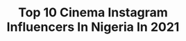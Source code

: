 ---
title: Top 10 Cinema Instagram Influencers In Nigeria In 2021
description: >-
  Find top cinema Instagram influencers in Nigeria in 2021. Most popular hashtags: #bellanaijaweddings #cinematography #love.
platform: Instagram
hits: 24
text_top: Discover the most popular Instagram accounts on inBeat.
text_bottom: Our platform has 24 Instagram influencers like this in Nigeria for you to collaborate.
profiles:
  - username: "iam_frush"
    fullname: >-
      Victor Giwa
    bio: >-
      SLaY PaPi😍 *Entertainer *Host/Compere *Youtuber *Actor*DronePilot *Cinematograher📽 @createdbyfrush *Enquires: @getworldwide_
    location: "Nigeria"
    followers: 54736
    engagement: 1196
    commentsToLikes: 0.052385
    id: ck134n413x83c0i19cglq9fjl
    verified: false
    hashtags: "#bts, #endsars, #endsarsmovement, #endsarz"
  - username: "kristofbrandl"
    fullname: >-
      Kristof Brandl
    bio: >-
      cinematographer, montréal
    location: "Nigeria"
    followers: 12132
    engagement: 527
    commentsToLikes: 0.023984
    id: ck5qcztsyt4yd0i11tqfy3886
    verified: false
    hashtags: ""
  - username: "mcefilms"
    fullname: >-
      Wilfred A. Samson 🇳🇬
    bio: >-
      • Media Concept ® • #CINEMATOGRAPHER™ • #Wedding • #Event • #Videographer • WhatsApp: +234 813 192 6017
    location: "Nigeria"
    followers: 2298
    engagement: 624
    commentsToLikes: 0.143361
    id: ckf5m9vkzsw470j236pfictu9
    verified: false
    hashtags: "#weddingfilm, #naijaweddingvideo, #afterparty, #naijawedding"
  - username: "nayaeffectz"
    fullname: >-
      NAYA
    bio: >-
      TRONIQ INC. / CINEMATOGRAPHER / DIRECTOR. Mgmt. @man_ent1 @iamgiovanni1 @bobby_yanky
    location: "Nigeria"
    followers: 30203
    engagement: 431
    commentsToLikes: 0.048973
    id: ck1383mwkecbf0i19ns8mzb3k
    verified: false
    hashtags: "#nayacreativestudios, #nayaeffectz, #yougofilmschool"
  - username: "kola_oye"
    fullname: >-
      KOLAOYE | CINEMATOGRAPHER
    bio: >-
      Cinematography/ Film Director 🇫🇷 Photographer 🥂 Director @kola_oye For bookings - 08100499841
    location: "Nigeria"
    followers: 2760
    engagement: 803
    commentsToLikes: 0.179068
    id: ck5hq711nsmad0i11p7vu90xp
    verified: false
    hashtags: "#kolaoyefilms, #weddingphotography, #cinematography, #filmmaking"
  - username: "fedworks"
    fullname: >-
      F E D W O R K S
    bio: >-
      Creative | Cinematographer | Film
    location: "Nigeria"
    followers: 7841
    engagement: 589
    commentsToLikes: 0.071905
    id: ck0w0b37pdb1y0i19maidjcnw
    verified: false
    hashtags: "#storytelling, #story, #cinematography, #versefive"
  - username: "galleriafilms"
    fullname: >-
      Galleria Films RC: 2648026
    bio: >-
      A team of Professional wedding cinematographer, Available for ✈️travels 📞08099449399 NO DM🚫 Whatsapp Only: 08036858426
    location: "Nigeria"
    followers: 45900
    engagement: 443
    commentsToLikes: 0.017164
    id: ck5hrd8g6uod00i11lp5mvcqj
    verified: false
    hashtags: "#groom, #dinner, #arewaweddings, #northernweddings"
  - username: "java_studios"
    fullname: >-
      Wedding&Portrait Photographer
    bio: >-
      Hello, I am Mr. Java. Pick a date ; I'd pick a lens. Available for travel ✈ Personal page @javaailon ☎08079842577, 08027154234 For bookings👇
    location: "Nigeria"
    followers: 3838
    engagement: 2136
    commentsToLikes: 0.015434
    id: ck6tvg2lpm1at0j71nz4r3ors
    verified: false
    hashtags: "#naturallight, #model, #beautiful, #ibadanwedding"
  - username: "octalayke"
    fullname: >-
      OCTA | CINEMATOGRAPHER
    bio: >-
      LIFESTYLE | CREATIVITY Director | DP | Drone Pilot
    location: "Nigeria"
    followers: 11851
    engagement: 951
    commentsToLikes: 0.104926
    id: ck5hq6zshsm7v0i11bnmljerz
    verified: false
    hashtags: "#events, #endpolicebrutality, #cinematography, #endsars"
  - username: "fabolousbanji"
    fullname: >-
      Fine Art Photographer
    bio: >-
      Portraits | Painterly Portraits | Weddings | Fashion ▪️ Weddings • @thefabweddings Alternative Account • @filmictonesbyfab
    location: "Nigeria"
    followers: 88706
    engagement: 264
    commentsToLikes: 0.014644
    id: ck5q766o904zp0i11jmiypkbs
    verified: false
    hashtags: ""
---